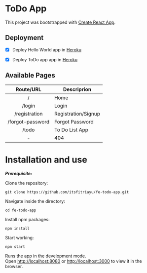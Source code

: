 # ToDo App

This project was bootstrapped with [Create React App](https://github.com/facebook/create-react-app).

## Deployment

 - [x] Deploy Hello World app in [Heroku](https://try-react-helloworld.herokuapp.com/)
 - [x] Deploy ToDo app app in [Heroku](https://ipe8-todo-app.herokuapp.com/)
          

## Available Pages

|    Route/URL     |     Descriprion     |
| :--------------: |---------------------|
|        /         |    Home             |
|    /login        |    Login            |
|  /registration   | Registration/Signup |
| /forgot-password |   Forgot Password   |
| /todo            |   To Do List App    |
|        -         |        404          |

# Installation and use

***Prerequisite:***

Clone the repository:
 ```
 git clone https://github.com/itsfitriayu/fe-todo-app.git
 ```

Navigate inside the directory: 
```
cd fe-todo-app
```

Install npm packages:
```
npm install
```

Start working:
```
npm start
```

Runs the app in the development mode.\
Open [http://localhost:8080](http://localhost:8080) or [http://localhost:3000](http://localhost:3000) to view it in the browser.
